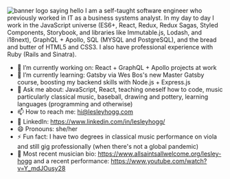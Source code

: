 ![banner logo saying hello](http://lesleyhogg.com/img/github-banner.png)
I am a self-taught software engineer who previously worked in IT as a business systems analyst. In my day to day I work in the JavaScript universe (ES6+, React, Redux, Redux Sagas, Styled Components, Storybook, and libraries like Immutable.js, Lodash, and i18next), GraphQL + Apollo, SQL (MYSQL and PostgreSQL), and the bread and butter of HTML5 and CSS3. I also have professional experience with Ruby (Rails and Sinatra).

- 🔭 I’m currently working on: React + GraphQL + Apollo projects at work
- 🌱 I’m currently learning: Gatsby via Wes Bos's new Master Gatsby course, boosting my backend skills with Node.js + Express.js
- 💬 Ask me about: JavaScript, React, teaching oneself how to code, music particularly classical music, baseball, drawing and pottery, learning languages (programming and otherwise)
- 📫 How to reach me: hi@lesleyhogg.com
- :handshake: LinkedIn: https://www.linkedin.com/in/lesleyhogg/
- 😄 Pronouns: she/her
- ⚡ Fun fact: I have two degrees in classical music performance on viola and still gig professionally (when there's not a global pandemic)
- :violin: Most recent musician bio: https://www.allsaintsallwelcome.org/lesley-hogg and a recent performance: https://www.youtube.com/watch?v=Y_mdJOusy28
